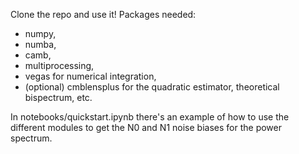 Clone the repo and use it!
Packages needed:
- numpy,
- numba,
- camb,
- multiprocessing,
- vegas for numerical integration,
- (optional) cmblensplus for the quadratic estimator, theoretical bispectrum, etc.

In notebooks/quickstart.ipynb there's an example of how to use the different modules to get the N0 and N1 noise biases for the power spectrum. 